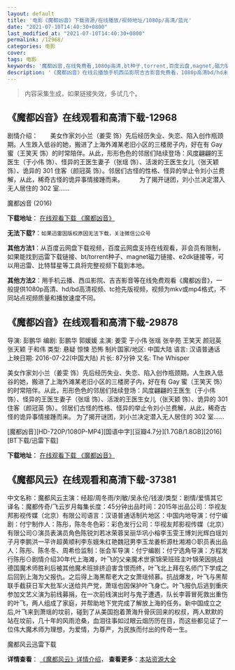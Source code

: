 ```yaml
---
layout: default
title: '电影《魔都凶音》下载资源/在线播放/视频地址/1080p/高清/蓝光'
date: "2021-07-10T14:40:30+0800"
last_modified_at: "2021-07-10T14:40:30+0800"
permalink: /12968/
categories: 电影
cover:
tags: 电影
keywords: '魔都凶音,在线免费看,1080p高清,bt种子,torrent,百度云盘,magnet,磁力链,迅雷下载资源'
description: '《魔都凶音》在线云播放手机西瓜影院吉吉影音免费看，1080p高清bd/hd未删减完整版和tc抢先枪版，mkv/mp4格式，附带bt/torrent种子、magnet/磁力链、百度云盘、网盘资源迅雷下载链接'
---
```


>内容采集生成，如果链接失效，多试几个。


## 《魔都凶音》在线观看和高清下载-12968

剧情介绍：　　美女作家刘小兰（姜雯 饰）先后经历失业、失恋、陷入创作瓶颈期。人生跌入低谷的她，搬进了上海外滩某老旧小区的三楼房子内，好在有 Gay 蜜（王笑天 饰）的时常陪伴。从此，形形色色的邻居们陆续登场：风度翩翩的王医生（于小伟 饰）、怪异的王医生妻子（张瑶 饰）、活泼的王医生女儿（张天颖 饰）、诡异的 301 住客（颜冠英 饰）。邻居们古怪的性格、怪异的举止令刘小兰费解，从此，稀奇古怪的诡异事情接踵而来。  　　为了揭开谜团，刘小兰决定潜入无人居住的 302 室……


魔都凶音 (2016)

**下载地址**： [在线观看下载 《魔都凶音》](https://www.btbtdy.me/btdy/dy6278.html) 


**无法下载?**：`如果迅雷因版权原因无法下载，关注微信公众号 `

**其他方法1**：从百度云网盘下载视频，百度云网盘支持在线观看，非会员有限制，如果能找到迅雷下载链接、bt/torrent种子、magnet磁力链接、e2dk链接等，可以用迅雷、比特彗星等工具将完整视频下载到本地。

**其他方法2**：用手机云播、西瓜影院、吉吉影音等在线免费观看《魔都凶音》，一般提供1080p高清、hd/bd高清视频、tc抢先版视频，视频为mkv或mp4格式，不同站点视频质量和播放速度不同。


## 《魔都凶音》在线观看和高清下载-29878

导演: 彭鹏华 编剧: 彭鹏华 郭媛媛 主演: 姜雯 于小伟 张瑶 张辛苑 王笑天 颜冠英 张天颖 于和伟 类型: 悬疑 惊悚 恐怖 制片国家/地区: 中国大陆 语言: 汉语普通话 上映日期: 2016-07-22(中国大陆) 片长: 87分钟 又名: The Whisper

美女作家刘小兰（姜雯 饰）先后经历失业、失恋、陷入创作瓶颈期。人生跌入低谷的她，搬进了上海外滩某老旧小区的三楼房子内，好在有 Gay 蜜（王笑天 饰）的时常陪伴。从此，形形色色的邻居们陆续登场：风度翩翩的王医生（于小伟 饰）、怪异的王医生妻子（张瑶 饰）、活泼的王医生女儿（张天颖 饰）、诡异的 301 住客（颜冠英 饰）。邻居们古怪的性格、怪异的举止令刘小兰费解，从此，稀奇古怪的诡异事情接踵而来。 为了揭开谜团，刘小兰决定潜入无人居住的 302 室……


[魔都凶音][HD-720P/1080P-MP4][国语中字][豆瓣4.7分][1.7GB/1.8GB][2016][BT下载/迅雷下载]

**下载地址**： [在线观看下载 《魔都凶音》](https://www.btdx8.com/torrent/the_whisper_2016.html) 


## 《魔都风云》在线观看和高清下载-37381

中文名称：魔都风云主演：经超/周冬雨/刘敏/吴永伦/钱波/类型：剧情/爱情其它译名：魔都传奇/飞云岁月每集长度：45分钟出品时间：2015年出品公司：华视友邦影视传媒（北京）有限公司语言：汉语普通话制片地区：中国内地导演：付宁编剧：付宁制作人：陈彤，陈冬冬色彩：彩色发行公司：华视友邦影视传媒（北京）有限公司⊙演员表演员角色陈锐刘若冰荣蓉吴丽华巩小榕李玉雯王博刘光辉白瑶刘子月李鹏洪一平许超黄顺利李东娥朱红艳魏冠男李玉龙姜析源杜湘湘⊙职员表出品人：陈彤、陈冬冬、周希俭监制：张会军导演：付宁编剧：付宁选角导演：方程发行陈彤⊙剧情介绍30年代上海滩，叶飞的父亲魔术世家锦荣班班主叶锦荣因挑战德国魔术师胜利后被其他魔术班排挤迫害含恨而终，叶飞北上拜在名师门下学成之后回到上海为父报仇。之后得上海黑帮老大之女萧瑶倾慕。抗战爆发，叶飞与黑帮联手截获日军大批军火送给共产党，萧瑶也因保护叶飞身亡。叶飞报仇后逃到重庆参加文艺义演为前线募捐，在一次前线演出时与鬼子遭遇，队长李蓉冒死救出重伤的叶飞，两人组成了家庭，并帮助地下党完成了解放上海的任务。新中国成立之后,叶飞来到萧瑶的坟前，碰到了从美国抱着萧海升骨灰回来的权叔，两人默默的站在坟前，几十年的风雨沧桑，血泪往事如过眼云烟历历在目，而这些都见证了一位伟大魔术师为理想，为爱情，为尊严，为民族而付出的传奇一生。


魔都风云迅雷下载

**详情查看**： [《魔都风云》详情介绍](/movie/37381/)， **查看更多**：[本站资源大全](/movie/t/all/)

